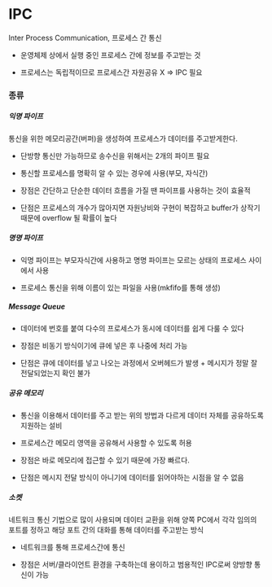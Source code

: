 # IPC
Inter Process Communication, 프로세스 간 통신

- 운영체제 상에서 실행 중인 프로세스 간에 정보를 주고받는 것

- 프로세스는 독립적이므로 프로세스간 자원공유 X => IPC 필요

### 종류

##### 익명 파이프
통신을 위한 메모리공간(버퍼)을 생성하여 프로세스가 데이터를 주고받게한다.
    
- 단방향 통신만 가능하므로 송수신을 위해서는 2개의 파이프 필요
    
- 통신할 프로세스를 명확히 알 수 있는 경우에 사용(부모, 자식간)
    
- 장점은 간단하고 단순한 데이터 흐름을 가질 땐 파이프를 사용하는 것이 효율적
    
- 단점은 프로세스의 개수가 많아지면 자원낭비와 구현이 복잡하고 buffer가 상작기때문에 overflow 될 확률이 높다
    

    
##### 명명 파이프
    
- 익명 파이프는 부모자식간에 사용하고 명명 파이프는 모르는 상태의 프로세스 사이에서 사용
    
- 프로세스 통신을 위해 이름이 있는 파일을 사용(mkfifo를 통해 생성)

    
##### Message Queue
    
- 데이터에 번호를 붙여 다수의 프로세스가 동시에 데이터를 쉽게 다룰 수 있다
    
- 장점은 비동기 방식이기에 큐에 넣은 후 나중에 처리 가능
    
- 단점은 큐에 데이터를 넣고 나오는 과정에서 오버헤드가 발생 + 메시지가 정말 잘 전달되었는지 확인 불가

    
##### 공유 메모리
    
- 통신을 이용해서 데이터를 주고 받는 위의 방법과 다르게 데이터 자체를 공유하도록 지원하는 설비
    
- 프로세스간 메모리 영역을 공유해서 사용할 수 있도록 허용
    
- 장점은 바로 메모리에 접근할 수 있기 때문에 가장 빠르다.
    
- 단점은 메시지 전달 방식이 아니기에 데이터를 읽어야하는 시점을 알 수 없음
    
##### 소켓
    
네트워크 통신 기법으로 많이 사용되며 데이터 교환을 위해 양쪽 PC에서 각각 임의의 포트를 정하고 해당 포트 간의 대화를 통해 데이터를 주고받는 방식
    
- 네트워크를 통해 프로세스간에 통신

- 장점은 서버/클라이언트 환경을 구축하는데 용이하고 범용적인 IPC로써 양방향 통신이 가능

